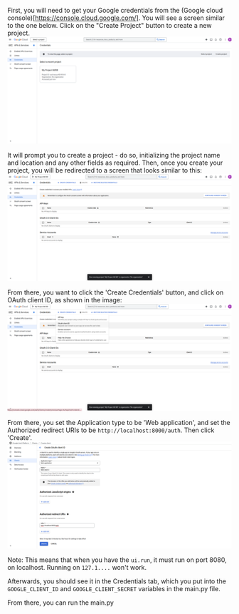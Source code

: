 First, you will need to get your Google credentials from the (Google cloud console)[https://console.cloud.google.com/].
You will see a screen similar to the one below. Click on the "Create Project" button to create a new project.
![Google Cloud Console](guide_images/credentials_console.png)

It will prompt you to create a project - do so, initializing the project name and location and any other fields as required.
Then, once you create your project, you will be redirected to a screen that looks similar to this:
![Console after creating a project](guide_images/post_project_console.png)

From there, you want to click the 'Create Credentials' button, and click on OAuth client ID, as shown in the image:
![Create Credentials](guide_images/create_credentials.png)

From there, you set the Application type to be 'Web application', and set the Authorized redirect URIs to be `http://localhost:8000/auth`. Then click 'Create'.
![Create OAuth Client ID](guide_images/create_oauth_client_id.png)

Note: This means that when you have the `ui.run`, it must run on port 8080, on localhost. Running on `127.1....` won't work.

Afterwards, you should see it in the Credentials tab, which you put into the `GOOGLE_CLIENT_ID` and `GOOGLE_CLIENT_SECRET` variables in the main.py file.

From there, you can run the main.py
